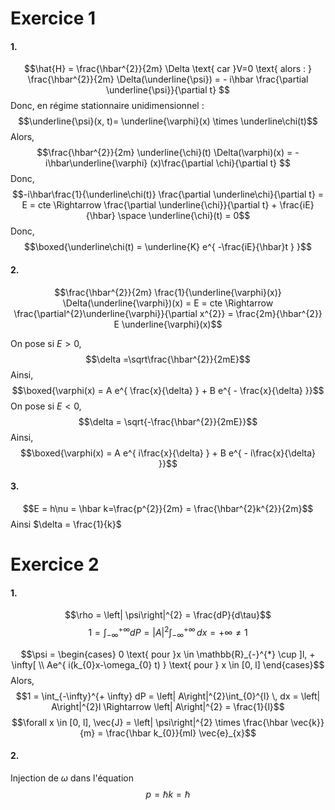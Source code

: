 # Exercice 1
#### 1.
$$\hat{H} = \frac{\hbar^{2}}{2m} \Delta \text{ car }V=0 \text{ alors : } \frac{\hbar^{2}}{2m} \Delta(\underline{\psi}) = - i\hbar \frac{\partial \underline{\psi}}{\partial t} $$
Donc, en régime stationnaire unidimensionnel : 
$$\underline{\psi}(x, t)= \underline{\varphi}(x) \times \underline\chi(t)$$
Alors, 
$$\frac{\hbar^{2}}{2m} \underline{\chi}(t) \Delta(\varphi)(x) = -i\hbar\underline{\varphi} (x)\frac{\partial \chi}{\partial t} $$
Donc, 
$$-i\hbar\frac{1}{\underline\chi(t)} \frac{\partial \underline\chi}{\partial t} = E = cte \Rightarrow \frac{\partial \underline{\chi}}{\partial t}  + \frac{iE}{\hbar} \space \underline{\chi}(t) = 0$$
Donc, 
$$\boxed{\underline\chi(t) = \underline{K} e^{ -\frac{iE}{\hbar}t } }$$

#### 2.
$$\frac{\hbar^{2}}{2m} \frac{1}{\underline{\varphi}(x)} \Delta(\underline{\varphi})(x)  = E = cte \Rightarrow \frac{\partial^{2}\underline{\varphi}}{\partial x^{2}} = \frac{2m}{\hbar^{2}} E \underline{\varphi}(x)$$

On pose si $E >0$, 
$$\delta =\sqrt\frac{\hbar^{2}}{2mE}$$
Ainsi, 
$$\boxed{\varphi(x) = A e^{ \frac{x}{\delta} } + B e^{ - \frac{x}{\delta} }}$$
On pose si $E <0$, 
$$\delta = \sqrt{-\frac{\hbar^{2}}{2mE}}$$
Ainsi, 
$$\boxed{\varphi(x) = A e^{ i\frac{x}{\delta} } + B e^{ - i\frac{x}{\delta} }}$$

#### 3.
$$E = h\nu = \hbar k=\frac{p^{2}}{2m} = \frac{\hbar^{2}k^{2}}{2m}$$
Ainsi $\delta = \frac{1}{k}$

# Exercice 2
#### 1.
$$\rho = \left| \psi\right|^{2} = \frac{dP}{d\tau}$$
$$1 = \int_{-\infty}^{+ \infty} dP = \left| A\right|^{2}\int_{- \infty}^{+ \infty}  \, dx = + \infty \neq 1$$

$$\psi  = \begin{cases}
0 \text{ pour }x \in \mathbb{R}_{-}^{*} \cup ]l, + \infty[ \\
Ae^{ i(k_{0}x-\omega_{0} t) } \text{ pour } x \in [0, l]
\end{cases}$$
Alors, 
$$1 = \int_{-\infty}^{+ \infty} dP = \left| A\right|^{2}\int_{0}^{l}  \, dx = \left| A\right|^{2}l \Rightarrow \left| A\right|^{2}  = \frac{1}{l}$$
$$\forall x \in [0, l], \vec{J} = \left| \psi\right|^{2} \times \frac{\hbar \vec{k}}{m} = \frac{\hbar k_{0}}{ml} \vec{e}_{x}$$
#### 2.
Injection de $\omega$ dans l'équation
$$p = \hbar k = \hbar $$